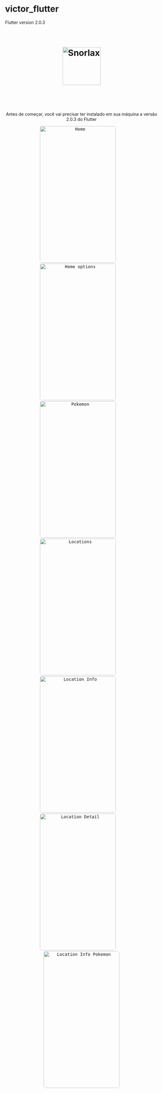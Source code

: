 # victor_flutter

Flutter version 2.0.3

<h1 align="center">
  <br>
  <img src="https://pa1.narvii.com/6225/27e87e12a1f6ccdc3b3ff216b22ce7d0ae40c179_hq.gif" alt="Snorlax" height="125" width="125">
  <br>
  <br><br>
</h1>

<p align="center">Antes de começar, você vai precisar ter instalado em sua máquina a versão 2.0.3 do Flutter</p>

<p align="center">
  <kbd>
    <img width="250" style="border-radius: 5px" height="450" src="https://i.imgur.com/xOdGdYa.png" alt="Home">
  </kbd>
  &nbsp;&nbsp;&nbsp;&nbsp;
  <kbd>
    <img width="250" style="border-radius: 5px" height="450" src="https://i.imgur.com/OBFesFt.png" alt="Home options">
  </kbd>
  &nbsp;&nbsp;&nbsp;&nbsp;
  <kbd>
    <img width="250" style="border-radius: 5px" height="450" src="https://i.imgur.com/bTTzkN8.png" alt="Pokemon">
  </kbd>
  &nbsp;&nbsp;&nbsp;&nbsp;
  <kbd>
    <img width="250" style="border-radius: 5px" height="450" src="https://i.imgur.com/VBmaJkF.png" alt="Locations">
  </kbd>
  &nbsp;&nbsp;&nbsp;&nbsp;
  <kbd>
    <img width="250" style="border-radius: 5px" height="450" src="https://i.imgur.com/azgAulS.png" alt="Location Info">
  </kbd>
  &nbsp;&nbsp;&nbsp;&nbsp;
  <kbd>
    <img width="250" style="border-radius: 5px" height="450" src="https://i.imgur.com/1OuEMqv.png" alt="Location Detail">
  </kbd>
  &nbsp;&nbsp;&nbsp;&nbsp;
  <kbd>
    <img width="250" style="border-radius: 5px" height="450" src="https://i.imgur.com/ByGWQeW.png" alt="Location Info Pokemon">
  </kbd>
</p>